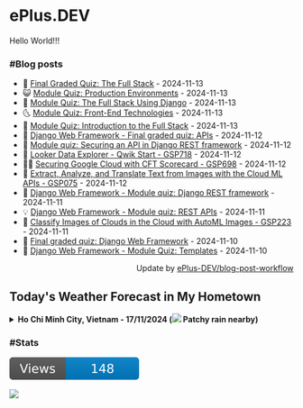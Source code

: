 # ePlus.DEV

Hello World!!!

### #Blog posts

- 🧰 [Final Graded Quiz: The Full Stack](https://eplus.dev/final-graded-quiz-the-full-stack) - 2024-11-13 
- 😺 [Module Quiz: Production Environments](https://eplus.dev/module-quiz-production-environments) - 2024-11-13 
- 🗽 [Module Quiz: The Full Stack Using Django](https://eplus.dev/module-quiz-the-full-stack-using-django) - 2024-11-13 
- 🌜 [Module Quiz: Front-End Technologies](https://eplus.dev/module-quiz-front-end-technologies) - 2024-11-13 
- 📝 [Module Quiz: Introduction to the Full Stack](https://eplus.dev/module-quiz-introduction-to-the-full-stack) - 2024-11-13 
- 🚀 [Django Web Framework - Final graded quiz: APIs](https://eplus.dev/django-web-framework-final-graded-quiz-apis) - 2024-11-12 
- 💼 [Module quiz: Securing an API in Django REST framework](https://eplus.dev/module-quiz-securing-an-api-in-django-rest-framework) - 2024-11-12 
- 🦣 [Looker Data Explorer - Qwik Start - GSP718](https://eplus.dev/looker-data-explorer-qwik-start-gsp718) - 2024-11-12 
- 👨‍🏫 [Securing Google Cloud with CFT Scorecard - GSP698](https://eplus.dev/securing-google-cloud-with-cft-scorecard-gsp698) - 2024-11-12 
- 🔭 [Extract, Analyze, and Translate Text from Images with the Cloud ML APIs - GSP075](https://eplus.dev/extract-analyze-and-translate-text-from-images-with-the-cloud-ml-apis-gsp075) - 2024-11-12 
- 🤡 [Django Web Framework - Module quiz: Django REST framework](https://eplus.dev/django-web-framework-module-quiz-django-rest-framework) - 2024-11-11 
- 💡 [Django Web Framework - Module quiz: REST APIs](https://eplus.dev/django-web-framework-module-quiz-rest-apis) - 2024-11-11 
- 🦣 [Classify Images of Clouds in the Cloud with AutoML Images - GSP223](https://eplus.dev/classify-images-of-clouds-in-the-cloud-with-automl-images-gsp223) - 2024-11-11 
- 💪 [Final graded quiz: Django Web Framework](https://eplus.dev/final-graded-quiz-django-web-framework) - 2024-11-10 
- 🤡 [Django Web Framework - Module Quiz: Templates](https://eplus.dev/django-web-framework-module-quiz-templates) - 2024-11-10 


<div align="right">
    Update by <a target="_blank" href="https://github.com/ePlus-DEV/blog-post-workflow">ePlus-DEV/blog-post-workflow</a>
</div>


## Today's Weather Forecast in My Hometown



<details>
    <summary><b>Ho Chi Minh City, Vietnam - 17/11/2024 (<img src="https://cdn.weatherapi.com/weather/64x64/day/176.png" width="25" /> Patchy rain nearby)</b>
    </summary>

    
<table>
    <tr>
        <th>Hour</th>
        <td>00:00</td><td>01:00</td><td>02:00</td><td>03:00</td><td>04:00</td><td>05:00</td><td>06:00</td><td>07:00</td><td>08:00</td><td>09:00</td><td>10:00</td><td>11:00</td><td>12:00</td><td>13:00</td><td>14:00</td><td>15:00</td><td>16:00</td><td>17:00</td><td>18:00</td><td>19:00</td><td>20:00</td><td>21:00</td><td>22:00</td><td>23:00</td>
    </tr>
    <tr>
        <th>Weather</th>
        <td><img src="https://cdn.weatherapi.com/weather/64x64/night/113.png"></img></td><td><img src="https://cdn.weatherapi.com/weather/64x64/night/113.png"></img></td><td><img src="https://cdn.weatherapi.com/weather/64x64/night/113.png"></img></td><td><img src="https://cdn.weatherapi.com/weather/64x64/night/113.png"></img></td><td><img src="https://cdn.weatherapi.com/weather/64x64/night/116.png"></img></td><td><img src="https://cdn.weatherapi.com/weather/64x64/night/113.png"></img></td><td><img src="https://cdn.weatherapi.com/weather/64x64/day/113.png"></img></td><td><img src="https://cdn.weatherapi.com/weather/64x64/day/113.png"></img></td><td><img src="https://cdn.weatherapi.com/weather/64x64/day/113.png"></img></td><td><img src="https://cdn.weatherapi.com/weather/64x64/day/113.png"></img></td><td><img src="https://cdn.weatherapi.com/weather/64x64/day/116.png"></img></td><td><img src="https://cdn.weatherapi.com/weather/64x64/day/176.png"></img></td><td><img src="https://cdn.weatherapi.com/weather/64x64/day/176.png"></img></td><td><img src="https://cdn.weatherapi.com/weather/64x64/day/176.png"></img></td><td><img src="https://cdn.weatherapi.com/weather/64x64/day/176.png"></img></td><td><img src="https://cdn.weatherapi.com/weather/64x64/day/176.png"></img></td><td><img src="https://cdn.weatherapi.com/weather/64x64/day/176.png"></img></td><td><img src="https://cdn.weatherapi.com/weather/64x64/day/113.png"></img></td><td><img src="https://cdn.weatherapi.com/weather/64x64/night/113.png"></img></td><td><img src="https://cdn.weatherapi.com/weather/64x64/night/113.png"></img></td><td><img src="https://cdn.weatherapi.com/weather/64x64/night/113.png"></img></td><td><img src="https://cdn.weatherapi.com/weather/64x64/night/113.png"></img></td><td><img src="https://cdn.weatherapi.com/weather/64x64/night/113.png"></img></td><td><img src="https://cdn.weatherapi.com/weather/64x64/night/113.png"></img></td>
    </tr>
    <tr>
        <th>Condition</th>
        <td width="200px">Clear </td><td width="200px">Clear </td><td width="200px">Clear </td><td width="200px">Clear </td><td width="200px">Partly Cloudy </td><td width="200px">Clear </td><td width="200px">Sunny</td><td width="200px">Sunny</td><td width="200px">Sunny</td><td width="200px">Sunny</td><td width="200px">Partly Cloudy </td><td width="200px">Patchy rain nearby</td><td width="200px">Patchy rain nearby</td><td width="200px">Patchy rain nearby</td><td width="200px">Patchy rain nearby</td><td width="200px">Patchy rain nearby</td><td width="200px">Patchy rain nearby</td><td width="200px">Sunny</td><td width="200px">Clear </td><td width="200px">Clear </td><td width="200px">Clear </td><td width="200px">Clear </td><td width="200px">Clear </td><td width="200px">Clear </td>
    </tr>
    <tr>
        <th>Temperature</th>
        <td>23.9 °C</td><td>23.8 °C</td><td>23.7 °C</td><td>23.6 °C</td><td>23.5 °C</td><td>23.4 °C</td><td>23.3 °C</td><td>24.6 °C</td><td>26.3 °C</td><td>27.9 °C</td><td>29.5 °C</td><td>31 °C</td><td>32 °C</td><td>32.4 °C</td><td>32.3 °C</td><td>30.1 °C</td><td>27.9 °C</td><td>27 °C</td><td>26.3 °C</td><td>25.8 °C</td><td>25.2 °C</td><td>24.9 °C</td><td>24.8 °C</td><td>24.6 °C</td>
    </tr>
    <tr>
        <th>Wind</th>
        <td>7.9 kph</td><td>7.6 kph</td><td>6.8 kph</td><td>6.8 kph</td><td>6.8 kph</td><td>5.8 kph</td><td>5.8 kph</td><td>6.1 kph</td><td>6.1 kph</td><td>5.8 kph</td><td>4.7 kph</td><td>3.6 kph</td><td>3.6 kph</td><td>3.6 kph</td><td>0.4 kph</td><td>8.6 kph</td><td>11.9 kph</td><td>11.9 kph</td><td>11.9 kph</td><td>11.2 kph</td><td>10.1 kph</td><td>8.3 kph</td><td>7.9 kph</td><td>8.3 kph</td>
    </tr>
</table>


<div align="right">
    Updated at: 2024-11-17T15:41:17Z - by <a target="_blank"
        href="https://github.com/ePlus-DEV/weather-forecast">ePlus-DEV/weather-forecast</a>
</div>
</details>


### #Stats

[![Image of counter](https://github.com/ePlus-DEV/view-counter/blob/main/svg/685088620/badge.svg)](https://github.com/ePlus-DEV/view-counter/blob/main/readme/685088620/week.md)

![](https://komarev.com/ghpvc/?username=ePlus-DEV&style=for-the-badge)
